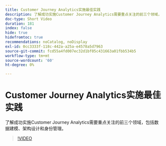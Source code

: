 ```yaml
---
title: Customer Journey Analytics实施最佳实践
description: 了解成功实施Customer Journey Analytics需要重点关注的前三个领域，包括数据建模、架构设计和身份管理。
doc-type: Short Video
duration: 181
index: false
hide: true
hidefromtoc: true
recommendations: noCatalog, noDisplay
exl-id: 0cc3333f-118c-442a-a25a-e4578a5d7963
source-git-commit: fcd55a4fd007ec32d1bf05c431663a01fbb534b5
workflow-type: tm+mt
source-wordcount: '60'
ht-degree: 0%

---
```


# Customer Journey Analytics实施最佳实践

了解成功实施Customer Journey Analytics需要重点关注的前三个领域，包括数据建模、架构设计和身份管理。

<!-- 62_S655_3442541_180_implementation-best-practices-for-customer-journey-analytics -->
>[!VIDEO](https://video.tv.adobe.com/v/3458337/?learn=on&enablevpops=true)
